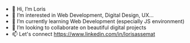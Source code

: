 - 👋 Hi, I’m Loris
- 👀 I’m interested in Web Development, Digital Design, UX...
- 🌱 I’m currently learning Web Development (especially JS environment)
- 💞️ I’m looking to collaborate on beautiful digital projects
- 📫 Let's connect https://www.linkedin.com/in/lorisassemat

<!---
LorisLorisLoris/LorisLorisLoris is a ✨ special ✨ repository because its `README.md` (this file) appears on your GitHub profile.
You can click the Preview link to take a look at your changes.
--->
